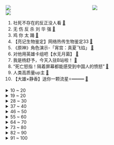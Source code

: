 <div >
	<a style="float:left;width:55%;" href = "https://github.com/anuraghazra/github-readme-stats">
	 <img src = "https://github-readme-stats.vercel.app/api?username=iuuuuuaena&theme=buefy&show_icons=true"/>
	</a>
	<a  style="float:right;width:45%" href = "https://github.com/anuraghazra/github-readme-stats">
	 <img  src="https://github-readme-stats.vercel.app/api/top-langs/?username=anuraghazra&layout=compact"/>
	</a>
	</div>

[![](https://img.shields.io/badge/jxd-@jxdgogogo.xyz-yellowgreen.svg)](https://www.jxdgogogo.xyz)<br>
1. 社死不存在的反正没人看 [:link:](//www.bilibili.com/video/BV1Kg411j72s) <br>
2. 无 伤 反 杀 刘 华 强 [:link:](//www.bilibili.com/video/BV1qb4y1z7ve) <br>
3. 鸡 你 太 踊 [:link:](//www.bilibili.com/video/BV1pX4y1F7As) <br>
4. 【亮记生物鉴定】网络热传生物鉴定33 [:link:](//www.bilibili.com/video/BV1gM4y1K7eU) <br>
5. 《原神》角色演示-「宵宫：真夏飞焰」 [:link:](//www.bilibili.com/video/BV1Ro4y1S7f1) <br>
6. 对他用英雄卡组吧【水无月菌】 [:link:](//www.bilibili.com/video/BV1s3411z746) <br>
7. 我是杨舒予，今天入驻B站啦！ [:link:](//www.bilibili.com/video/BV1EX4y1F7FU) <br>
8. “死亡怒指！隔着屏幕都能感受到中国人的愤怒” [:link:](//www.bilibili.com/video/BV1sb4y1z7VA) <br>
9. 人类高质量up主 [:link:](//www.bilibili.com/video/BV1y3411r7Xn) <br>
10. 【大雄×静香】送你一颗流星⭐════ [:link:](//www.bilibili.com/video/BV1qP4y1x7v3) <br>
<details>
<summary>10 ~ 20</summary>

11. 乒乓球·叶问 [:link:](//www.bilibili.com/video/BV1zq4y1n7Zs) <br>
12. 抓一个印度料理风up主给我做炸鸡，会有多离谱？？ [:link:](//www.bilibili.com/video/BV1qM4y157JU) <br>
13. 建议反复观看这条视频！ [:link:](//www.bilibili.com/video/BV1944y1C7ZY) <br>
14. “ 这是我见过最拽的一届中国队奥运冠军” [:link:](//www.bilibili.com/video/BV1wq4y1Q7dp) <br>
15. 【原神剧场】出击，提瓦特女仆团！ [:link:](//www.bilibili.com/video/BV1hy4y1L7pS) <br>
16. 阿里巴巴又出事！服从性测试？别！他们只想把你变成奴隶！ [:link:](//www.bilibili.com/video/BV1HM4y157iM) <br>
17. lol峡谷奥运会：0.983秒！新100米世界纪录！ [:link:](//www.bilibili.com/video/BV1fq4y1D7NK) <br>
18. 【张杰】小伙伴们大家好，我是张杰，我来B站啦！ [:link:](//www.bilibili.com/video/BV1NU4y1n7NP) <br>
19. 【时代少年团】TNT“傻瓜”故事大赛 [:link:](//www.bilibili.com/video/BV1T3411z7Gq) <br>
</details>
<details>
<summary>19 ~ 20</summary>

20. 我终于长胡子啦！ [:link:](//www.bilibili.com/video/BV1kq4y1n7VN) <br>
21. 二次元的奥运健儿们！ [:link:](//www.bilibili.com/video/BV1hy4y1L7CS) <br>
22. UP主凌晨遭入室殴打，侵入者要承担什么法律责任 [:link:](//www.bilibili.com/video/BV1mf4y1V7gd) <br>
23. 中国人就是会功夫！ |【东京奥运会】硬核群像 [:link:](//www.bilibili.com/video/BV1Yv411K7LD) <br>
24. papi酱的周一放送——办公室奥运会2020正式开幕，请打工健儿们入场！ [:link:](//www.bilibili.com/video/BV1uX4y1F7wZ) <br>
25. 【罗翔】如何区分淫秽作品与艺术作品？艺术自由是否应该有边界？ [:link:](//www.bilibili.com/video/BV1Mv411J7tQ) <br>
26. 实 用 防 身 术 2.0 🔪 [:link:](//www.bilibili.com/video/BV1Mh411B7Nr) <br>
27. 《仅 粉 丝 可 见 的 国 际 男 团》：这是什么玩意？？ [:link:](//www.bilibili.com/video/BV1rU4y1J7uT) <br>
28. 说 唱 皇 帝 [:link:](//www.bilibili.com/video/BV1Vy4y1L7Jg) <br>
</details>
<details>
<summary>28 ~ 30</summary>

29. 华农兄弟：租了块荒地，准备养点东西，带大家看一下 [:link:](//www.bilibili.com/video/BV1iy4y1L7vc) <br>
30. 【马又】物品栏只有一格也能通关MC！ [:link:](//www.bilibili.com/video/BV1gy4y1L7QS) <br>
31. 【伏地魔x小青】霸道黑魔王与他的叛逆小妖精…… [:link:](//www.bilibili.com/video/BV1Ny4y1L7y3) <br>
32. 萨日朗？黑社会？你们是不是对“义气”有所误解？ [:link:](//www.bilibili.com/video/BV1mU4y1J7E2) <br>
33. 真的有手就行！三个笔画教你写会衡水体！手把手保姆级教程！ [:link:](//www.bilibili.com/video/BV14q4y1n71w) <br>
34. 饮茶哥：喂！三点几咧饮茶先啦！高清原版来啦 [:link:](//www.bilibili.com/video/BV1kv411P7Ek) <br>
35. 2021震撼我全家的演技大赏！人类最高质量的演员都在这了 [:link:](//www.bilibili.com/video/BV15Q4y127GW) <br>
36. 糖里掺刀子，虐哭35万人！快备好纸巾TAT 现象级韩剧《孤单又灿烂的神：鬼怪 》第三期 [:link:](//www.bilibili.com/video/BV17q4y1Q7eW) <br>
37. 【让学】师爷临死前说的“两档子事儿”究竟是啥？“八岁”究竟是谁？ [:link:](//www.bilibili.com/video/BV16U4y1J7js) <br>
</details>
<details>
<summary>37 ~ 40</summary>

38. 所以说男人别碰乙女游戏 [:link:](//www.bilibili.com/video/BV16A411P7AD) <br>
39. 没得选，我们之中必须走一个！ [:link:](//www.bilibili.com/video/BV1Hq4y1Q7r2) <br>
40. 灰 原 哀丨 💘  𝑪𝒂𝒍𝒍  𝒎𝒆  𝑯𝒂𝒊𝒃𝒂𝒓𝒂  𝑨𝒊  💘 [:link:](//www.bilibili.com/video/BV1Ly4y1L7mq) <br>
41. 大学也就这样，那不如去做些什么。 [:link:](//www.bilibili.com/video/BV1Mf4y1V71H) <br>
42. 张全蛋进军教育行业，课外培训机构迎来新的机遇！ [:link:](//www.bilibili.com/video/BV1Ny4y1L7N8) <br>
43. 加油小仙自学手碟，你看这才艺可以自救吗？手碟urben [:link:](//www.bilibili.com/video/BV1TU4y1n7KQ) <br>
44. 如何从一只暴躁母鸡身下取出鸡蛋 [:link:](//www.bilibili.com/video/BV1U64y1W71v) <br>
45. 【鬼畜大合唱】⚡𝓻𝓲𝓷𝓰 𝓻𝓲𝓷𝓰 𝓻𝓲𝓷𝓰⚡ [:link:](//www.bilibili.com/video/BV1Yy4y1L7zx) <br>
46. 你管这叫葫芦娃？ [:link:](//www.bilibili.com/video/BV1o54y177Ft) <br>
</details>
<details>
<summary>46 ~ 50</summary>

47. 我的世界 泰拉瑞亚 生存 [:link:](//www.bilibili.com/video/BV1Qb4y1z7aX) <br>
48. 如果真的要死一个，让我先吧-2021-8-7 20:05:16 [:link:](//www.bilibili.com/video/BV19q4y1n7P5) <br>
49. 安装杀毒软件后电脑长了个植物大战僵尸？玩了之后我彻底自闭了！ [:link:](//www.bilibili.com/video/BV1FL411H7gw) <br>
50. 《JoJo的奇妙冒险 石之海》动画PV 官方中字 [:link:](//www.bilibili.com/video/BV1p64y1s71B) <br>
51. 9年bug经验还原超级玛丽第二关。完美运行，笑死 [:link:](//www.bilibili.com/video/BV1ub4y1671n) <br>
52. 零基础挑战霍元甲！ [:link:](//www.bilibili.com/video/BV1rP4y1x7hA) <br>
53. 老爸评测提醒！这种产品正在伤害孩子们！【老爸评测】 [:link:](//www.bilibili.com/video/BV13y4y1V76j) <br>
54. 【撩到我算我输】披着恋爱游戏皮的反诈骗游戏 剧透慎入 [:link:](//www.bilibili.com/video/BV1GU4y1n7ea) <br>
55. 当你能把其他玩家变成气球牵着走！ [:link:](//www.bilibili.com/video/BV1zq4y1n7Rm) <br>
</details>
<details>
<summary>55 ~ 60</summary>

56. 当五名玩家操控「一具身体」！ [:link:](//www.bilibili.com/video/BV1YA411P7Zv) <br>
57. 绝了！自作聪明脱鞋行窃，却因脚臭当场被抓！【阅片无数Ⅱ 14】 [:link:](//www.bilibili.com/video/BV1nq4y1H7Jv) <br>
58. 被刷屏骂了半个月，这是我的回应。 [:link:](//www.bilibili.com/video/BV1TM4y1K7GY) <br>
59. 【囧菌翻唱】stay（第一次露脸唱了一整首=L=努力忍住没有和节奏一起蹦起来） [:link:](//www.bilibili.com/video/BV1ef4y1V7od) <br>
60. 四川土味疫苗广告？我当场哈哈哈哈哈 [:link:](//www.bilibili.com/video/BV1yo4y1S7Yf) <br>
61. 我的世界，但每次死亡都会让你「变得更强」！！ [:link:](//www.bilibili.com/video/BV1kL411E7nU) <br>
62. 反垄断，砍培训，背后是影响每个人未来的大棋局！ [:link:](//www.bilibili.com/video/BV11h411q7ag) <br>
63. 请恕在下没文化，一句牛逼走天下！ [:link:](//www.bilibili.com/video/BV15Q4y127DS) <br>
64. 一首歌吐槽完“东京奥运”！！！ [:link:](//www.bilibili.com/video/BV1vq4y1n7nx) <br>
</details>
<details>
<summary>64 ~ 70</summary>

65. 【国乒队训话】刘国梁怒斥许昕 [:link:](//www.bilibili.com/video/BV1Jy4y1L7Ut) <br>
66. 挑战在太阳下爆晒，测试12种防晒霜，看看哪种最好用！ [:link:](//www.bilibili.com/video/BV1Ab4y167EA) <br>
67. 千架无人机重现奥运健儿夺金瞬间 [:link:](//www.bilibili.com/video/BV1yb4y1z7un) <br>
68. 【华农兄弟】爱在西元前 [:link:](//www.bilibili.com/video/BV1Jq4y1Q7RV) <br>
69. 《因为一个热评而我做了视频这件事》 [:link:](//www.bilibili.com/video/BV1iM4y157Uq) <br>
70. “没有你们我到死也住不上这样的房子”盲人母亲感谢哔哩网友把人听哭了。 [:link:](//www.bilibili.com/video/BV1yo4y1m7DR) <br>
71. 【4K60FPS】成龙、金喜善《美丽的神话》王炸神曲！真的很感人！ [:link:](//www.bilibili.com/video/BV1ty4y1L78S) <br>
72. 【宝藏同事】那一天，宝藏大爷终于拿出了他的宝藏 [:link:](//www.bilibili.com/video/BV1qv411K7HS) <br>
73. 拔完智齿 大口吃麻酱猪油渣肥牛宽粉 就是爽 [:link:](//www.bilibili.com/video/BV1Hf4y1V7AC) <br>
</details>
<details>
<summary>73 ~ 80</summary>

74. 他竟然开始倒背圆周率....... [:link:](//www.bilibili.com/video/BV1ab4y1z7FT) <br>
75. 雷 神 特 供 版 [:link:](//www.bilibili.com/video/BV1Sg411L7LU) <br>
76. 世上竟有如此美丽的菜？挑战盛唐千年「牡丹燕菜」 [:link:](//www.bilibili.com/video/BV1vg411L7P4) <br>
77. 【36氪】移不动，联不通，信不过，运营商该骂吗？ [:link:](//www.bilibili.com/video/BV1Y44y1C7iR) <br>
78. 笑拉了！借着奥运夹带私货，看看美国的嗑药操作，这叫不在乎金牌？【大蜡烛】 [:link:](//www.bilibili.com/video/BV1uq4y1Q7eR) <br>
79. 七夕怎么过？“泡巧”是什么？ [:link:](//www.bilibili.com/video/BV1uy4y1L7jY) <br>
80. 盘点一下那些农科院研发的神仙美食 [:link:](//www.bilibili.com/video/BV18M4y157mZ) <br>
81. 用绿茶的语气和爸妈说一天的话，结果竟然… [:link:](//www.bilibili.com/video/BV1K64y1s7VT) <br>
82. 【堪比恐怖电影】拘禁、灌水、活埋...警方首度曝光偷渡人员境外遭遇 [:link:](//www.bilibili.com/video/BV1Ch411q7T1) <br>
</details>
<details>
<summary>82 ~ 90</summary>

83. 传播二创未成年血腥图片构成犯罪吗？ [:link:](//www.bilibili.com/video/BV1tq4y1n7V1) <br>
84. 用上万颗钢钉，硬刚出了一幅画 [:link:](//www.bilibili.com/video/BV1Lf4y1V7Vp) <br>
85. 欺 人 太 甚 [:link:](//www.bilibili.com/video/BV1Pq4y1Q7tR) <br>
86. 美国便利店深夜干饭指南！9毛9一个汉堡，美国底层人民的美食？ [:link:](//www.bilibili.com/video/BV1yv411K7S2) <br>
87. “𝘿𝙤 𝙮𝙤𝙪 𝙡𝙞𝙠𝙚 𝙫𝙞𝙣𝙩𝙖𝙜𝙚 𝙙𝙧𝙚𝙨𝙨 ?” [:link:](//www.bilibili.com/video/BV1qP4y1x7qc) <br>
88. 【知 名 百 大 up  偷 偷 鉴 宝】 [:link:](//www.bilibili.com/video/BV1M44y127zs) <br>
89. 「小白」小米MIX 4深测：不完美 但在追求完美！ [:link:](//www.bilibili.com/video/BV17y4y1L7U3) <br>
90. 心态崩溃的瞬间 [:link:](//www.bilibili.com/video/BV1HP4y1W7SC) <br>
91. 孙红雷、张艺兴《扫黑风暴》，全员狠人，太燃了，轰动全国的真实案件改编 [:link:](//www.bilibili.com/video/BV1vL411E7fs) <br>
</details>
<details>
<summary>91 ~ 100</summary>

92. 翻译翻译，什么叫国际巨片！ [:link:](//www.bilibili.com/video/BV14h411B7fb) <br>
93. 【神 里 绫 龟】请...好好地看着我 [:link:](//www.bilibili.com/video/BV1q64y1i7X9) <br>
94. 南征北战NZBZ|《骄傲的少年》MV来啦，对不起我们来晚了 [:link:](//www.bilibili.com/video/BV1gb4y1671C) <br>
95. 抢先体验！黑暗欺骗重置版第四关！还是一命通关？恐惧之鸭又来了！而且下水道里多了一只巡逻鸭！ [:link:](//www.bilibili.com/video/BV1L64y1s7P3) <br>
96. 逸语道破：咬紧牙关挺“台独”，作死小能手立陶宛会等来什么？ [:link:](//www.bilibili.com/video/BV1E64y1s7cu) <br>
97. 睡眠真相：抱歉，我们无法补救熬夜【人体简史】第八集 [:link:](//www.bilibili.com/video/BV1Xq4y1n7jp) <br>
98. 这东西以后跟我算是绑上了啊。。。 [:link:](//www.bilibili.com/video/BV1Z64y1B7ua) <br>
99. 没 经 费 了 [:link:](//www.bilibili.com/video/BV1sP4y1W7Yt) <br>
100. 谢大脚是于月仙，但于月仙不只是谢大脚！ [:link:](//www.bilibili.com/video/BV1c44y127vx) <br>
</details>
